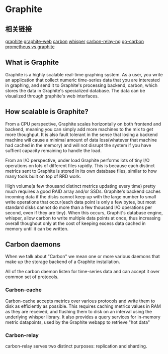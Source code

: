 # Graphite

## 相关链接
[graphite](https://graphite.readthedocs.io/en/latest/overview.html)
[graphite-web](https://github.com/graphite-project/graphite-web)
[carbon](https://github.com/graphite-project/carbon)
[whisper](https://github.com/graphite-project/whisper)
[carbon-relay-ng](https://github.com/graphite-ng/carbon-relay-ng)
[go-carbon](https://github.com/lomik/go-carbon)
[prometheus vs graphite](https://logz.io/blog/prometheus-vs-graphite/)

## What is Graphite
Graphite is a highly scalable real-time graphing system. As a user, you write an application that collect numeric time-series data that you are interested in graphing, and send it to Graphite's processing backend, carbon, which stores the data in Graphite's specialized database. The data can be visualized through graphite's web interfaces.

## How scalable is Graphite?
From a CPU perspective, Graphite scales horizontally on both frontend and backend, meaning you can simply add more machines to the mix to get more thoughput. It is also fault tolerant in the sense that losing a backend machine will cause a minimal amount of data loss(whatever that machine had cached in the memory) and will not disrupt the system if you have suffient capacity remaining to handle the load.

From an I/O perspective, under load Graphite performs lots of tiny I/O operations on lots of different files rapidly. This is because each distinct metrics sent to Graphite is stored in its own database files, similar to how many tools built on top of RRD work.

High volume(a few thousand distinct metrics updating every time) pretty much requires a good RAID array and/or SSDs. Graphite's backend caches incoming data if the disks cannot keep up with the large number fo small write operations that occur(each data point is only a few bytes, but most standard disks cannot do more than a few thousand I/O operations per second, even if they are tiny). When this occurs, Graphit's database engine, whisper, allow carbon to write multiple data points at once, thus increasing overall thoughout only at the cost of keeping excess data cached in  memory until it can be written.

## Carbon daemons
When we talk about "Carbon" we mean one or more various daemons that make up the storage backend of a Graphite installation.

All of the carbon daemon listen for time-series data and can accept it over common set of protocols.


### Carbon-cache
Carbon-cache accepts metrics over various protocols and write them to disk as efficiently as possible. This requires caching metrics values in RAM as they are received, and flushing them to disk on an interval using the underlying whisper library. It also provides a query services for in-memory metric datapoints, used by the Graphite webapp to retrieve "hot data"

### Carbon-relay
carbon-relay serves two distinct purposes: replication and sharding.

